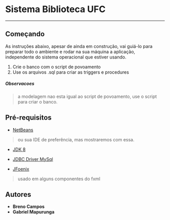 # Sistema Biblioteca UFC
---
## Começando
As instruções abaixo, apesar de ainda em construção, vai guiá-lo para preparar todo o ambiente e rodar na sua máquina a aplicação, independente do sistema operacional que estiver usando.

1. Crie o banco com o script de povoamento
2. Use os arquivos .sql para criar as triggers e procedures


##### Observacoes
> a modelagem nao esta igual ao script de povoamento, use o script para criar o banco.

## Pré-requisitos
* [NetBeans](https://netbeans.org/downloads/)
> ou sua IDE de preferência, mas mostraremos com essa.
* [JDK 8](https://www.oracle.com/technetwork/java/javase/downloads/jdk8-downloads-2133151.html)

* [JDBC Driver MySql](https://dev.mysql.com/downloads/connector/j/)

* [JFoenix](https://github.com/jfoenixadmin/JFoenix) 
> usado em alguns componentes do fxml


## Autores
* **Breno Campos**
* **Gabriel Mapurunga**

<!-- talvez tenha que adicionar o FontAwesoneFX -->